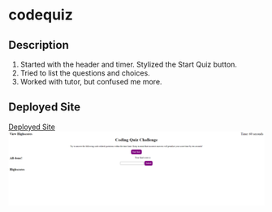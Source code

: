 # codequiz

## Description
1) Started with the header and timer. Stylized the Start Quiz button.
2) Tried to list the questions and choices.
3) Worked with tutor, but confused me more. 
## Deployed Site
[Deployed Site](https://greenkimparsons.github.io/code-quiz/.)
![screenshot](./assets/codequiz.png)